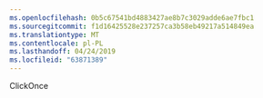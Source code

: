 ```yaml
---
ms.openlocfilehash: 0b5c67541bd4883427ae8b7c3029adde6ae7fbc1
ms.sourcegitcommit: f1d16425528e237257ca3b58eb49217a514849ea
ms.translationtype: MT
ms.contentlocale: pl-PL
ms.lasthandoff: 04/24/2019
ms.locfileid: "63871389"
---
```

ClickOnce